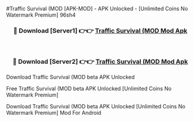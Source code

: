 #Traffic Survival (MOD [APK-MOD] - APK Unlocked - [Unlimited Coins No Watermark Premium] 96sh4



<div align="center">

<h3>🔴 Download [Server1] 👉👉 <a href="https://momento.my/?title=Traffic_Survival_(MOD">Traffic Survival (MOD Mod Apk</a></h3><br>

<h3>🔴 Download [Server2] 👉👉 <a href="https://momento.my/?title=Traffic_Survival_(MOD">Traffic Survival (MOD Mod Apk</a></h3>
</div>



Download Traffic Survival (MOD beta APK Unlocked

Free Traffic Survival (MOD beta APK Unlocked [Unlimited Coins No Watermark Premium]

Download Traffic Survival (MOD beta APK Unlocked [Unlimited Coins No Watermark Premium] Mod For Android

